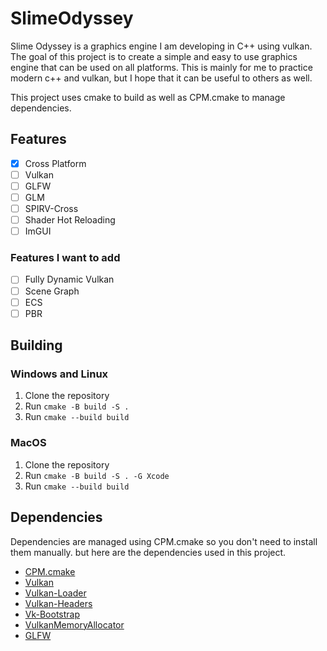 # SlimeOdyssey

Slime Odyssey is a graphics engine I am developing in C++ using vulkan. The goal of this project is to create a simple and easy to use graphics engine that can be used on all platforms. This is mainly for me to practice modern c++ and vulkan, but I hope that it can be useful to others as well.

This project uses cmake to build as well as CPM.cmake to manage dependencies.

## Features

- [x] Cross Platform
- [ ] Vulkan
- [ ] GLFW
- [ ] GLM
- [ ] SPIRV-Cross
- [ ] Shader Hot Reloading
- [ ] ImGUI

### Features I want to add

- [ ] Fully Dynamic Vulkan
- [ ] Scene Graph
- [ ] ECS
- [ ] PBR

## Building

### Windows and Linux

1. Clone the repository
2. Run `cmake -B build -S .`
3. Run `cmake --build build`

### MacOS

1. Clone the repository
2. Run `cmake -B build -S . -G Xcode`
3. Run `cmake --build build`

## Dependencies

Dependencies are managed using CPM.cmake so you don't need to install them manually. but here are the dependencies used in this project.

- [CPM.cmake](https://github.com/cpm-cmake/CPM.cmake)
- [Vulkan](https://vulkan.lunarg.com/)
- [Vulkan-Loader](https://github.com/KhronosGroup/Vulkan-Loader)
- [Vulkan-Headers](https://github.com/KhronosGroup/Vulkan-Headers)
- [Vk-Bootstrap](https://github.com/charles-lunarg/vk-bootstrap)
- [VulkanMemoryAllocator](https://github.com/GPUOpen-LibrariesAndSDKs/VulkanMemoryAllocator)
- [GLFW](https://www.glfw.org/)
